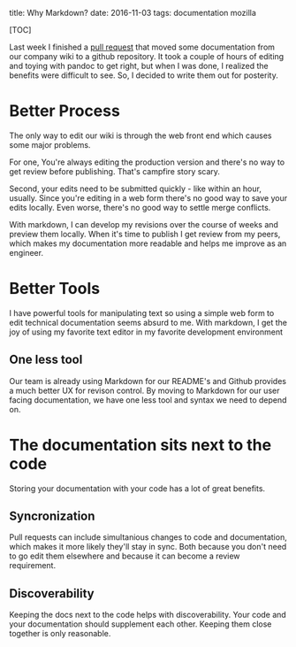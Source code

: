 title: Why Markdown?
date: 2016-11-03
tags: documentation mozilla

[TOC]

Last week I finished a [pull
request](https://github.com/mozilla/telemetry-batch-view/pull/128) that moved
some documentation from our company wiki to a github repository.  It took a
couple of hours of editing and toying with pandoc to get right, but when I was
done, I realized the benefits were difficult to see.  So, I decided to write
them out for posterity.

# Better Process

The only way to edit our wiki is through the web front end which causes some
major problems.

For one, You're always editing the production version and there's no way to get
review before publishing. That's campfire story scary.

Second, your edits need to be submitted quickly - like within an hour, usually.
Since you're editing in a web form there's no good way to save your edits
locally.  Even worse, there's no good way to settle merge conflicts.

With markdown, I can develop my revisions over the course of weeks and preview
them locally.  When it's time to publish I get review from my peers, which
makes my documentation more readable and helps me improve as an engineer.

# Better Tools

I have powerful tools for manipulating text so using a simple web form to edit
technical documentation seems absurd to me.  With markdown, I get the joy of
using my favorite text editor in my favorite development environment

## One less tool

Our team is already using Markdown for our README's and Github provides a much
better UX for revison control.  By moving to Markdown for our user facing
documentation, we have one less tool and syntax we need to depend on.

# The documentation sits next to the code
Storing your documentation with your code has a lot of great benefits.

## Syncronization

Pull requests can include simultanious changes to code and documentation, which
makes it more likely they'll stay in sync. Both because you don't need to go
edit them elsewhere and because it can become a review requirement.

## Discoverability

Keeping the docs next to the code helps with discoverability. Your
code and your documentation should supplement each other. Keeping them close
together is only reasonable.
